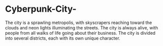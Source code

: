 # Cyberpunk-City-
The city is a sprawling metropolis, with skyscrapers reaching toward the clouds and neon lights illuminating the streets. The city is always alive, with people from all walks of life going about their business. The city is divided into several districts, each with its own unique character. 
